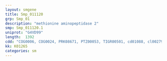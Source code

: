 ```yaml
---
layout: smgene
title: Smp_011120
grp: Smp_01
description: "methionine aminopeptidase 2"
smp: Smp_011120.1
uniprot: "G4VD99"
length:  1392
cdd: "COG0006, COG0024, PRK08671, PTZ00053, TIGR00501, cd01088, cl00279, pfam00557"
kk: K01265
categories: sm
---
```

